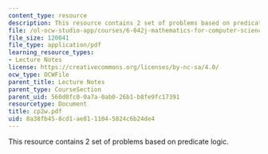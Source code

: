 ```yaml
---
content_type: resource
description: This resource contains 2 set of problems based on predicate logic.
file: /ol-ocw-studio-app/courses/6-042j-mathematics-for-computer-science-fall-2005/8a38fb458cd1ae8111045824c6b24de4_cp2w.pdf
file_size: 120041
file_type: application/pdf
learning_resource_types:
- Lecture Notes
license: https://creativecommons.org/licenses/by-nc-sa/4.0/
ocw_type: OCWFile
parent_title: Lecture Notes
parent_type: CourseSection
parent_uid: 560d0fc0-0a7a-0ab0-26b1-b8fe9fc17391
resourcetype: Document
title: cp2w.pdf
uid: 8a38fb45-8cd1-ae81-1104-5824c6b24de4
---
```

This resource contains 2 set of problems based on predicate logic.